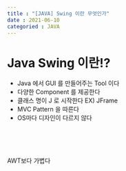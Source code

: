 ```yaml
---
title : "[JAVA] Swing 이란 무엇인가"
date : 2021-06-10
categoried : JAVA
---
```


# Java Swing 이란!?
* Java 에서 GUI 를 만들어주는 Tool 이다  
* 다양한 Component 를 제공한다  
* 클래스 명이 J 로 시작한다 EX) JFrame  
* MVC Pattern 을 따른다
* OS마다 디자인이 다르지 않다
  
<br/>
<br/>
<br/>

AWT보다 가볍다
